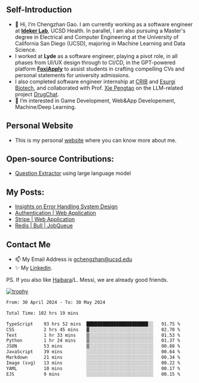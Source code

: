 ## Self-Introduction
- 👋 Hi, I’m Chengzhan Gao. I am currently working as a software engineer at **[Ideker Lab](https://idekerlab.ucsd.edu/)**, UCSD Health. In parallel, I am also pursuing a Master's degree in Electrical and Computer Engineering at the University of California San Diego (UCSD), majoring in Machine Learning and Data Science.
- I worked at **Lyde** as a software engineer, playing a pivot role, in all phases from UI/UX design through to CI/CD, in the GPT-powered platform **[FoxiApply](https://lyde.io)** to assist students in crafting compelling CVs and personal statements for university admissions.
- I also completed software engineer internship at [CRIB](https://apps.apple.com/us/app/crib-for-roommates/id6468918103?platform=iphone) and [Esurgi Biotech](https://myesurgi.com/), and collaborated with Prof. [Xie Pengtao](https://pengtaoxie.github.io/) on the LLM-related project [DrugChat](https://github.com/UCSD-AI4H/drugchat).
- 👀 I’m interested in Game Development, Web&App Developement, Machine/Deep Learning.

## Personal Website
-  This is my personal [website](https://gaochengzhan.netlify.app/) where you can know more about me.

## Open-source Contributions:
- [Question Extractor](https://github.com/nestordemeure/question_extractor) using large language model

## My Posts:
- [Insights on Error Handling System Design](https://gaochengzhan.netlify.app/post/error-handling/)
- [Authentication | Web Application](https://gaochengzhan.netlify.app/post/authentication/)
- [Stripe | Web Application](https://gaochengzhan.netlify.app/post/stripe/)
- [Redis | Bull | JobQueue](https://gaochengzhan.netlify.app/post/job-queue/)

## Contact Me
- 📫 My Email Address is gchengzhan@ucsd.edu
- ✨ My [Linkedin](https://www.linkedin.com/in/chengzhan-christoffel-gao/).

PS. If you also like [Haibara](https://www.detectiveconanworld.com/wiki/Ai_Haibara)/L. Messi, we are already good friends.

[![trophy](https://github-profile-trophy.vercel.app/?username=gaochengzhan&theme=flat&row=1&margin-w=12)](https://github.com/ryo-ma/github-profile-trophy)

<!--START_SECTION:waka-->

```txt
From: 30 April 2024 - To: 30 May 2024

Total Time: 102 hrs 19 mins

TypeScript    93 hrs 52 mins  ███████████████████████░░   91.75 %
CSS           2 hrs 45 mins   ▓░░░░░░░░░░░░░░░░░░░░░░░░   02.70 %
Text          1 hr 33 mins    ▒░░░░░░░░░░░░░░░░░░░░░░░░   01.53 %
Python        1 hr 24 mins    ▒░░░░░░░░░░░░░░░░░░░░░░░░   01.37 %
JSON          53 mins         ▒░░░░░░░░░░░░░░░░░░░░░░░░   00.88 %
JavaScript    39 mins         ░░░░░░░░░░░░░░░░░░░░░░░░░   00.64 %
Markdown      21 mins         ░░░░░░░░░░░░░░░░░░░░░░░░░   00.34 %
Image (svg)   13 mins         ░░░░░░░░░░░░░░░░░░░░░░░░░   00.22 %
YAML          10 mins         ░░░░░░░░░░░░░░░░░░░░░░░░░   00.17 %
EJS           9 mins          ░░░░░░░░░░░░░░░░░░░░░░░░░   00.15 %
```

<!--END_SECTION:waka-->

<!---
gaochengzhan/gaochengzhan is a ✨ special ✨ repository because its `README.md` (this file) appears on your GitHub profile.
You can click the Preview link to take a look at your changes.
--->
